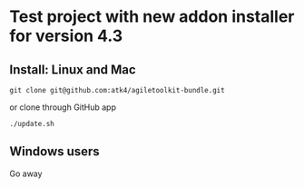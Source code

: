 # Test project with new addon installer for version 4.3

## Install: Linux and Mac

    git clone git@github.com:atk4/agiletoolkit-bundle.git

or clone through GitHub app

    ./update.sh

## Windows users
 Go away

